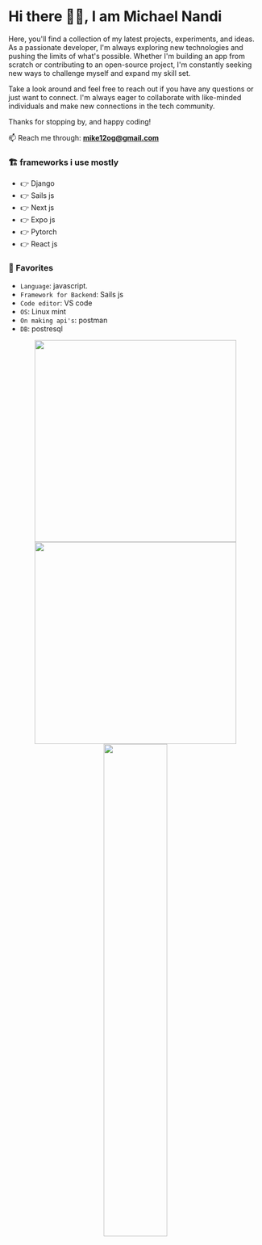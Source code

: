 # Hi there 🙋‍♂️, I am Michael Nandi

Here, you'll find a collection of my latest projects, experiments, and ideas. As a passionate developer, I'm always exploring new technologies and pushing the limits of what's possible. Whether I'm building an app from scratch or contributing to an open-source project, I'm constantly seeking new ways to challenge myself and expand my skill set.

Take a look around and feel free to reach out if you have any questions or just want to connect. I'm always eager to collaborate with like-minded individuals and make new connections in the tech community.

Thanks for stopping by, and happy coding!

📫 Reach me through: **mike12og@gmail.com**


### 🏗️ frameworks i use mostly

- 👉 Django
- 👉 Sails js
- 👉 Next js
- 👉 Expo js
- 👉 Pytorch
- 👉 React js

### 💞 Favorites

- `Language`: javascript.
- `Framework for Backend`: Sails js
- `Code editor`: VS code
- `OS`: Linux mint
- `On making api's`: postman
- `DB`: postresql

<p align = "center">
  <img src = "https://github-readme-stats.vercel.app/api?username=mikenandi&show_icons=true&theme=bear" width = 400>
  <img src = "https://github-readme-streak-stats.herokuapp.com?user=mikenandi&theme=dark&hide_border=true" width = 400>
  <img height="50%" width="auto" src ="https://github-readme-stats.vercel.app/api/top-langs/?username=mikenandi&layout=compact&hide_border=true&theme=darcula&bg_color=00000000&langs_count=6&hide=jupyter%20notebook,tex,css,php">
</p>
